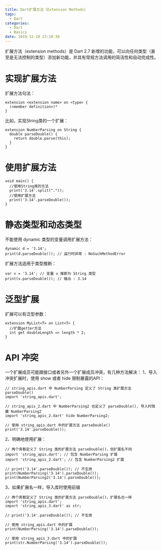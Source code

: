 ```yaml
---
title: Dart扩展方法（Extension Methods）
tags:
  - Dart
categories:
  - Dart
  - Basics
date: 2019-12-18 23:18:39
---
```


扩展方法（extension methods）是 Dart 2.7 新增的功能，可以向任何类型（甚至是无法控制的类型）添加新功能，并具有常规方法调用的简洁性和自动完成性。

# 实现扩展方法
扩展方法句法：
```
extension <extension name> on <type> {
  (<member definition>)*
}
```
比如，实现String类的一个扩展：
```
extension NumberParsing on String {
  double parseDouble() {
    return double.parse(this);
  }
}
```

# 使用扩展方法
```
void main() {
  //使用String类的方法
  print('3.14'.split("."));
  //使用扩展方法
  print('3.14'.parseDouble());
}
```

# 静态类型和动态类型
不能使用 dynamic 类型的变量调用扩展方法：
```
dynamic d = '3.14';
print(d.parseDouble()); // 运行时异常 : NoSuchMethodError
```

扩展方法适用于类型推断：
```
var v = '3.14'; // 变量 v 推断为 String 类型
print(v.parseDouble()); // 输出 : 3.14
```

# 泛型扩展
扩展可以有泛型参数：
```
extension MyList<T> on List<T> {
  //扩展getter方法
  int get doubleLength => length * 2;
}
```

# API 冲突
一个扩展成员可能跟接口或者另外一个扩展成员冲突，有几种方法解决：
1、导入冲突扩展时，使用 show 或者 hide 限制暴露的API：
```
// string_apis.dart 中 NumberParsing 定义了 String 类扩展方法 parseDouble()
import 'string_apis.dart';

// string_apis_2.dart 中 NumberParsing2 也定义了 parseDouble(), 导入时隐藏 NumberParsing2
import 'string_apis_2.dart' hide NumberParsing2;

// 使用 string_apis.dart 中的扩展方法 parseDouble()
print('3.14'.parseDouble());
```

2、明确地使用扩展：
```
// 两个库都定义了 String 类的扩展方法 parseDouble()，但扩展名不同
import 'string_apis.dart'; // 包含 NumberParsing 扩展
import 'string_apis_2.dart'; // 包含 NumberParsing2 扩展

// print('3.14'.parseDouble()); // 不生效
print(NumberParsing('3.14').parseDouble());
print(NumberParsing2('3.14').parseDouble());
```

3、如果扩展名一样，导入库时使用前缀
```
// 两个库都定义了 String 类的扩展方法 parseDouble()，扩展名也一样
import 'string_apis.dart';
import 'string_apis_3.dart' as str;

// print('3.14'.parseDouble()); // 不生效

// 使用 string_apis.dart 中的扩展
print(NumberParsing('3.14').parseDouble());

// 使用 string_apis_3.dart 中的扩展
print(str.NumberParsing('3.14').parseDouble());
```
